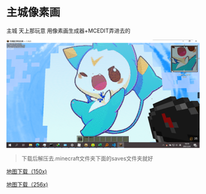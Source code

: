# 主城像素画

主城 天上那玩意 用像素画生成器+MCEDIT弄进去的

![image-20210206101923648](2.assets/image-20210206101923648.png)

> 下载后解压去.minecraft文件夹下面的saves文件夹就好

<a href="/2.assets/迪莫 150x.zip" target="_blank">地图下载（150x)</a>

<a href="/2.assets/迪莫 256x.zip" target="_blank">地图下载（256x)</a>